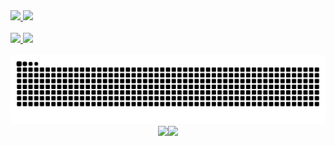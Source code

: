 <style>
.lUsed{
  display: flex;
  justify-content: center;
}
</style>

<div class="stats" >
  <a href="https://github.com/henrykhsa/">
  <img height=200 src="https://github-readme-stats.vercel.app/api?username=henrykhsa&theme=dark" />
  </a>
  <a href="https://github.com/henrykhsa/">
  <img height=200 src="https://github-readme-stats.vercel.app/api/top-langs?username=henrykhsa&layout=donut&langs_count=5&card_width=320&theme=dark" />
  </a>

</div> <br>

<div>
  <a href="https://github.com/henrykhsa/super_trunfo/">
  <img height=115 src="https://github-readme-stats.vercel.app/api/pin/?username=henrykhsa&repo=super_trunfo&show_owner=true&theme=dark" />
  </a>
  <a href="https://github.com/henrykhsa/Lau/">
  <img height=115 src="https://github-readme-stats.vercel.app/api/pin/?username=henrykhsa&repo=Lau&show_owner=true&theme=dark" />
  </a>
</div> <br>

<picture>
  <source media="(prefers-color-scheme: dark)" srcset="https://raw.githubusercontent.com/henrykhsa/henrykhsa/output/github-contribution-grid-snake-dark.svg">
  <source media="(prefers-color-scheme: light)" srcset="https://raw.githubusercontent.com/henrykhsa/henrykhsa/output/github-contribution-grid-snake.svg">
  <img alt="github contribution grid snake animation" src="https://raw.githubusercontent.com/henrykhsa/henrykhsa/output/github-contribution-grid-snake.svg">
</picture> <br>

<div class="lUsed">
  <hr>
  <img height=50 src="https://cdn.jsdelivr.net/gh/devicons/devicon@latest/icons/c/c-original.svg" />
  <img height=50 src="https://cdn.jsdelivr.net/gh/devicons/devicon@latest/icons/html5/html5-original.svg" />             
</div><br>






